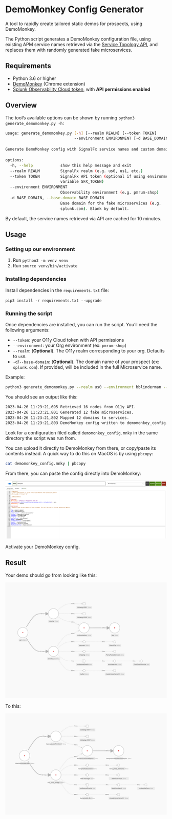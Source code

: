 # DemoMonkey Config Generator

A tool to rapidly create tailored static demos for prospects, using DemoMonkey.

The Python script generates a DemoMonkey configuration file, using existing APM service names retrieved via the [Service Topology API](https://dev.splunk.com/observability/reference/api/apm_service_topology/latest), and replaces them with randomly generated fake microservices.

## Requirements

- Python 3.6 or higher
- [DemoMonkey](https://chrome.google.com/webstore/detail/demomonkey/jgbhioialphpgjgofopnplfibkeehgjd) (Chrome extension)
- [Splunk Observability Cloud token](https://docs.splunk.com/Observability/admin/authentication-tokens/tokens.html#nav-Create-and-manage-authentication-tokens), with **API permissions enabled**

## Overview

The tool’s available options can be shown by running `python3 generate_demomonkey.py -h`:

```bash
usage: generate_demomonkey.py [-h] [--realm REALM] [--token TOKEN]
                              --environment ENVIRONMENT [-d BASE_DOMAIN]

Generate DemoMonkey config with SignalFx service names and custom domain names

options:
  -h, --help            show this help message and exit
  --realm REALM         SignalFx realm (e.g. us0, us1, etc.)
  --token TOKEN         SignalFx API token (optional if using environment
                        variable SFX_TOKEN)
  --environment ENVIRONMENT
                        Observability environment (e.g. pmrum-shop)
  -d BASE_DOMAIN, --base-domain BASE_DOMAIN
                        Base domain for the fake microservices (e.g.
                        splunk.com). Blank by default.
```

By default, the service names retrieved via API are cached for 10 minutes.

## Usage

### Setting up our environment
1. Run `python3 -m venv venv`
2. Run `source venv/bin/activate`

### Installing dependencies

Install dependencies in the `requirements.txt` file:

`pip3 install -r requirements.txt --upgrade`

### Running the script

Once dependencies are installed, you can run the script. You’ll need the following arguments:

- `--token`: your O11y Cloud token with API permissions
- `--environment`: your Org environment (ex: `pmrum-shop`)
- `--realm`: (**Optional**). The O11y realm corresponding to your org. Defaults to `us0`.
- `-d`/`--base-domain`: (**Optional**). The domain name of your prospect (ex: `splunk.com`). If provided, will be included in the full Microservice name.

Example:

```bash
python3 generate_demomonkey.py --realm us0 --environment bblinderman --token xxxxxxx -d splunk.com     
```

You should see an output like this:

```bash
2023-04-26 11:23:21,695 Retrieved 16 nodes from O11y API.
2023-04-26 11:23:21,801 Generated 12 fake microservices.
2023-04-26 11:23:21,802 Mapped 12 domains to services.
2023-04-26 11:23:21,803 DemoMonkey config written to demomonkey_config.mnky
```

Look for a configuration filed called `demomonkey_config.mnky` in the same directory the script was run from.

You can upload it directly to DemoMonkey from there, or copy/paste its contents instead. A quick way to do this on MacOS is by using `pbcopy`:

```bash
cat demomonkey_config.mnky | pbcopy
```

From there, you can paste the config directly into DemoMonkey:

![](images/2023-04-26%20at%2011.43.21.png)

Activate your DemoMonkey config.

## Result

Your demo should go from looking like this:

![](images/2023-04-26%20at%2011.40.58.png)

To this:

![](images/2023-04-26%20at%2011.41.39.png)
